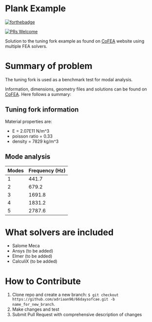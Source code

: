 # **Plank Example**

[![forthebadge](https://forthebadge.com/images/badges/built-with-love.svg)](https://forthebadge.com)


[![PRs Welcome](https://img.shields.io/badge/PRs-welcome-brightgreen.svg?style=flat-square)](http://makeapullrequest.com)


Solution to the tuning fork example as found on [CoFEA](https://cofea.readthedocs.io/en/latest/) website using multiple FEA solvers.

# **Summary of problem**
The tuning fork is used as a benchmark test for modal analysis.

Information, dimensions, geometry files and solutions can be found on [CoFEA](https://cofea.readthedocs.io/en/latest/). Here follows a summary:

## **Tuning fork information**
Material properties are:
- E = 2.07E11 N/m^3
- poisson ratio = 0.33
- density = 7829 kg/m^3

## **Mode analysis**
| Modes | Frequency (Hz) |
|-------|----------------|
| 1     | 441.7          |
| 2     | 679.2          |
| 3     | 1691.8         |
| 4     | 1831.2         |
| 5     | 2787.6         |

# **What solvers are included**
- Salome Meca 
- Ansys (to be added)
- Elmer (to be added)
- CalculiX (to be added)

# **How to Contribute**

1. Clone repo and create a new branch: `$ git checkout https://github.com/adriaan90/66daysofcae.git -b name_for_new_branch`.
2. Make changes and test
3. Submit Pull Request with comprehensive description of changes